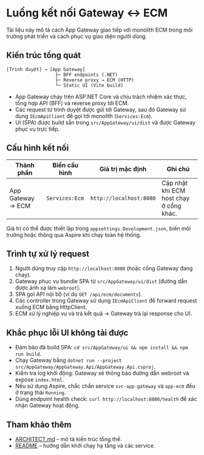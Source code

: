 # Luồng kết nối Gateway ↔ ECM

Tài liệu này mô tả cách App Gateway giao tiếp với monolith ECM trong môi trường phát triển và cách phục vụ giao diện người dùng.

## Kiến trúc tổng quát

```text
[Trình duyệt] → [App Gateway]
                  ├─ BFF endpoints (.NET)
                  ├─ Reverse proxy → ECM (HTTP)
                  └─ Static UI (Vite build)
```

- App Gateway chạy trên ASP.NET Core và chịu trách nhiệm xác thực, tổng hợp API (BFF) và reverse proxy tới ECM.
- Các request từ trình duyệt được gửi tới Gateway, sau đó Gateway sử dụng `IEcmApiClient` để gọi tới monolith (`Services:Ecm`).
- UI (SPA) được build sẵn trong `src/AppGateway/ui/dist` và được Gateway phục vụ trực tiếp.

## Cấu hình kết nối

| Thành phần | Biến cấu hình | Giá trị mặc định | Ghi chú |
|------------|---------------|------------------|--------|
| App Gateway → ECM | `Services:Ecm` | `http://localhost:8080` | Cập nhật khi ECM host chạy ở cổng khác. |

Giá trị có thể được thiết lập trong `appsettings.Development.json`, biến môi trường hoặc thông qua Aspire khi chạy toàn hệ thống.

## Trình tự xử lý request

1. Người dùng truy cập `http://localhost:8080` (hoặc cổng Gateway đang chạy).
2. Gateway phục vụ bundle SPA từ `src/AppGateway/ui/dist` (đường dẫn được ánh xạ làm `webroot`).
3. SPA gọi API nội bộ (ví dụ `GET /api/ecm/documents`).
4. Các controller trong Gateway sử dụng `IEcmApiClient` để forward request xuống ECM bằng HttpClient.
5. ECM xử lý nghiệp vụ và trả kết quả → Gateway trả lại response cho UI.

## Khắc phục lỗi UI không tải được

- Đảm bảo đã build SPA: `cd src/AppGateway/ui && npm install && npm run build`.
- Chạy Gateway bằng `dotnet run --project src/AppGateway/AppGateway.Api/AppGateway.Api.csproj`.
- Kiểm tra log khởi động: Gateway sẽ thông báo đường dẫn webroot và expose `index.html`.
- Nếu sử dụng Aspire, chắc chắn service `svc-app-gateway` và `app-ecm` đều ở trạng thái `Running`.
- Dùng endpoint health check: `curl http://localhost:8080/health` để xác nhận Gateway hoạt động.

## Tham khảo thêm

- [ARCHITECT.md](../ARCHITECT.md) – mô tả kiến trúc tổng thể.
- [README](../README.md) – hướng dẫn khởi chạy hạ tầng và các service.
